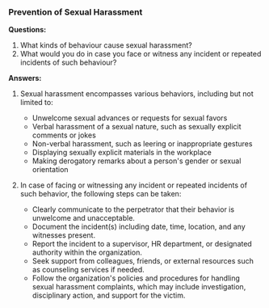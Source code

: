 ### Prevention of Sexual Harassment

**Questions:**

1. What kinds of behaviour cause sexual harassment?
2. What would you do in case you face or witness any incident or repeated incidents of such behaviour?

**Answers:**

1. Sexual harassment encompasses various behaviors, including but not limited to:
    - Unwelcome sexual advances or requests for sexual favors
    - Verbal harassment of a sexual nature, such as sexually explicit comments or jokes
    - Non-verbal harassment, such as leering or inappropriate gestures
    - Displaying sexually explicit materials in the workplace
    - Making derogatory remarks about a person's gender or sexual orientation

2. In case of facing or witnessing any incident or repeated incidents of such behavior, the following steps can be taken:
    - Clearly communicate to the perpetrator that their behavior is unwelcome and unacceptable.
    - Document the incident(s) including date, time, location, and any witnesses present.
    - Report the incident to a supervisor, HR department, or designated authority within the organization.
    - Seek support from colleagues, friends, or external resources such as counseling services if needed.
    - Follow the organization's policies and procedures for handling sexual harassment complaints, which may include investigation, disciplinary action, and support for the victim.
